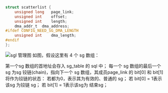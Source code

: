 ```c
struct scatterlist {
	unsigned long	page_link;
	unsigned int	offset;
	unsigned int	length;
	dma_addr_t	dma_address;
#ifdef CONFIG_NEED_SG_DMA_LENGTH
	unsigned int	dma_length;
#endif
};
```
![sgl 管理图](../../../../../../../medias/images_0/scatterlist_image.png)
如图，假设这里有 4 个 sg 数组：

第一个sg 数组的首地址会存入 sg_table 的 sql 中；
每一个 sg 数组的最后一个 sg 为sg 铰链(chain)，指向下一个 sg 数组，其成员page_link 的 bit[0] 和 bit[1] 将作为铰链的状态：
    若都为0，表示其为有效的、普通的 sg；
    若 bit[0] = 1表示该sg 为铰链 sg；
    若 bit[1] = 1表示该sg为 结束sg；